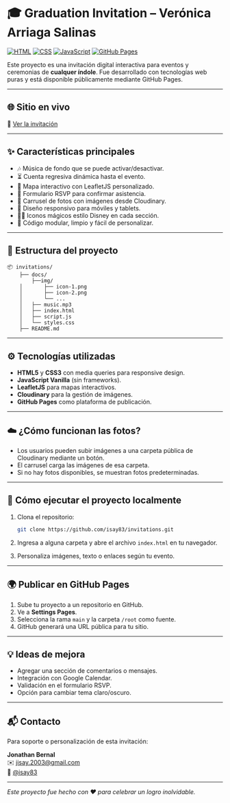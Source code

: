 # 🎓 Graduation Invitation – Verónica Arriaga Salinas

[![HTML](https://img.shields.io/badge/HTML5-E34F26?style=for-the-badge&logo=html5&logoColor=white)](https://developer.mozilla.org/en-US/docs/Web/HTML)
[![CSS](https://img.shields.io/badge/CSS3-1572B6?style=for-the-badge&logo=css3&logoColor=white)](https://developer.mozilla.org/en-US/docs/Web/CSS)
[![JavaScript](https://img.shields.io/badge/JavaScript-F7DF1E?style=for-the-badge&logo=javascript&logoColor=black)](https://developer.mozilla.org/en-US/docs/Web/JavaScript)
[![GitHub Pages](https://img.shields.io/badge/GitHub%20Pages-100000?style=for-the-badge&logo=github&logoColor=white)](https://pages.github.com/)

Este proyecto es una invitación digital interactiva para eventos y ceremonias de **cualquer índole**. Fue desarrollado con tecnologías web puras y está disponible públicamente mediante GitHub Pages.

---

## 🌐 Sitio en vivo

🔗 [Ver la invitación](https://isay83.github.io/invitations/docs)

---

## ✨ Características principales

- 🎶 Música de fondo que se puede activar/desactivar.
- ⏳ Cuenta regresiva dinámica hasta el evento.
- 📍 Mapa interactivo con LeafletJS personalizado.
- 💌 Formulario RSVP para confirmar asistencia.
- 📸 Carrusel de fotos con imágenes desde Cloudinary.
- 📱 Diseño responsivo para móviles y tablets.
- 🧚‍♀️ Iconos mágicos estilo Disney en cada sección.
- 🧠 Código modular, limpio y fácil de personalizar.

---

## 📁 Estructura del proyecto

```
📦 invitations/
    ├── docs/
        ├──img/
    │       ├── icon-1.png
    │       ├── icon-2.png
    │       └── ...
    │   ├── music.mp3
    │   ├── index.html
    │   ├── script.js
    │   └── styles.css
    ├── README.md
```

---

## ⚙️ Tecnologías utilizadas

- **HTML5** y **CSS3** con media queries para responsive design.
- **JavaScript Vanilla** (sin frameworks).
- **LeafletJS** para mapas interactivos.
- **Cloudinary** para la gestión de imágenes.
- **GitHub Pages** como plataforma de publicación.

---

## ☁️ ¿Cómo funcionan las fotos?

- Los usuarios pueden subir imágenes a una carpeta pública de Cloudinary mediante un botón.
- El carrusel carga las imágenes de esa carpeta.
- Si no hay fotos disponibles, se muestran fotos predeterminadas.

---

## 🚀 Cómo ejecutar el proyecto localmente

1.  Clona el repositorio:

    ```bash
    git clone https://github.com/isay83/invitations.git
    ```

2.  Ingresa a alguna carpeta y abre el archivo `index.html` en tu navegador.

3.  Personaliza imágenes, texto o enlaces según tu evento.

---

## 🌍 Publicar en GitHub Pages

1.  Sube tu proyecto a un repositorio en GitHub.
2.  Ve a **Settings Pages**.
3.  Selecciona la rama `main` y la carpeta `/root` como fuente.
4.  GitHub generará una URL pública para tu sitio.

---

## 💡 Ideas de mejora

- Agregar una sección de comentarios o mensajes.
- Integración con Google Calendar.
- Validación en el formulario RSVP.
- Opción para cambiar tema claro/oscuro.

---

## 📬 Contacto

Para soporte o personalización de esta invitación:

**Jonathan Bernal**  
 ✉️ jisay.2003@gmail.com  
 📱 [@isay83](https://github.com/isay83)

---

_Este proyecto fue hecho con ❤️ para celebrar un logro inolvidable._
